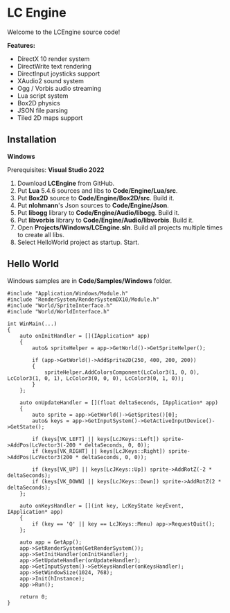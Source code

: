 LC Engine
====================================

Welcome to the LCEngine source code!

**Features:**
- DirectX 10 render system
- DirectWrite text rendering
- DirectInput joysticks support
- XAudio2 sound system
- Ogg / Vorbis audio streaming
- Lua script system
- Box2D physics
- JSON file parsing
- Tiled 2D maps support

**Installation**
----------------
**Windows**

Prerequisites: **Visual Studio 2022**

1. Download **LCEngine** from GitHub.
2. Put **Lua** 5.4.6 sources and libs to **Code/Engine/Lua/src**.
3. Put **Box2D** source to **Code/Engine/Box2D/src**. Build it.
4. Put **nlohmann**'s Json sources to **Code/Engine/Json**.
5. Put **libogg** library to **Code/Engine/Audio/libogg**. Build it.
6. Put **libvorbis** library to **Code/Engine/Audio/libvorbis**. Build it.
7. Open **Projects/Windows/LCEngine.sln**. Build all projects multiple times to create all libs.
8. Select HelloWorld project as startup. Start.

**Hello World**
---------------
Windows samples are in **Code/Samples/Windows** folder.
```
#include "Application/Windows/Module.h"
#include "RenderSystem/RenderSystemDX10/Module.h"
#include "World/SpriteInterface.h"
#include "World/WorldInterface.h"

int WinMain(...)
{
	auto onInitHandler = [](IApplication* app)
	{
		auto& spriteHelper = app->GetWorld()->GetSpriteHelper();

		if (app->GetWorld()->AddSprite2D(250, 400, 200, 200))
		{
			spriteHelper.AddColorsComponent(LcColor3(1, 0, 0), LcColor3(1, 0, 1), LcColor3(0, 0, 0), LcColor3(0, 1, 0));
		}
	};

	auto onUpdateHandler = [](float deltaSeconds, IApplication* app)
	{
		auto sprite = app->GetWorld()->GetSprites()[0];
		auto& keys = app->GetInputSystem()->GetActiveInputDevice()->GetState();

		if (keys[VK_LEFT] || keys[LcJKeys::Left]) sprite->AddPos(LcVector3(-200 * deltaSeconds, 0, 0));
		if (keys[VK_RIGHT] || keys[LcJKeys::Right]) sprite->AddPos(LcVector3(200 * deltaSeconds, 0, 0));

		if (keys[VK_UP] || keys[LcJKeys::Up]) sprite->AddRotZ(-2 * deltaSeconds);
		if (keys[VK_DOWN] || keys[LcJKeys::Down]) sprite->AddRotZ(2 * deltaSeconds);
	};

	auto onKeysHandler = [](int key, LcKeyState keyEvent, IApplication* app)
	{
		if (key == 'Q' || key == LcJKeys::Menu) app->RequestQuit();
	};

	auto app = GetApp();
	app->SetRenderSystem(GetRenderSystem());
	app->SetInitHandler(onInitHandler);
	app->SetUpdateHandler(onUpdateHandler);
	app->GetInputSystem()->SetKeysHandler(onKeysHandler);
	app->SetWindowSize(1024, 768);
	app->Init(hInstance);
	app->Run();
  
	return 0;
}
```

